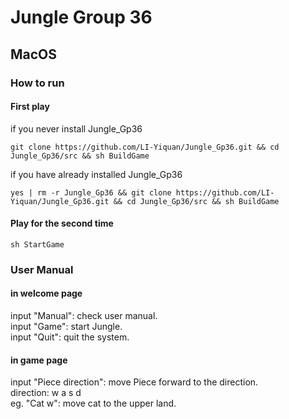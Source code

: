 # Jungle Group 36

## MacOS

### How to run
#### First play
if you never install Jungle_Gp36

```
git clone https://github.com/LI-Yiquan/Jungle_Gp36.git && cd Jungle_Gp36/src && sh BuildGame
```
if you have already installed Jungle_Gp36
```
yes | rm -r Jungle_Gp36 && git clone https://github.com/LI-Yiquan/Jungle_Gp36.git && cd Jungle_Gp36/src && sh BuildGame
```
#### Play for the second time

```
sh StartGame
```

### User Manual 
#### in welcome page
input "Manual": check user manual.  
input "Game": start Jungle.  
input "Quit": quit the system.  

#### in game page
input "Piece direction": move Piece forward to the direction.  
direction: w a s d  
eg. "Cat w": move cat to the upper land.  
